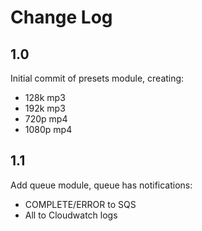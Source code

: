 # Change Log

## 1.0

Initial commit of presets module, creating:
* 128k mp3
* 192k mp3
* 720p mp4
* 1080p mp4

## 1.1

Add queue module, queue has notifications:
* COMPLETE/ERROR to SQS
* All to Cloudwatch logs